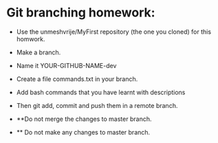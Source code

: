 # Git branching homework: 

* Use the unmeshvrije/MyFirst repository (the one you cloned) for this homwork.
* Make a branch. 
* Name it YOUR-GITHUB-NAME-dev 
* Create a file commands.txt in your branch.
* Add bash commands that you have learnt with descriptions
* Then git add, commit and push them in a remote branch.

* **Do not merge the changes to master branch.
* ** Do not make any changes to master branch.
